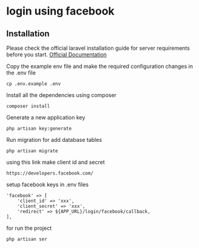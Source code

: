 # login using facebook 

## Installation

Please check the official laravel installation guide for server requirements before you start. [Official Documentation](https://laravel.com/docs/5.5/installation#installation)

Copy the example env file and make the required configuration changes in the .env file

    cp .env.example .env

Install all the dependencies using composer

    composer install

Generate a new application key

    php artisan key:generate

Run migration for add database tables

    php artisan migrate
using this link make client id and secret    

    https://developers.facebook.com/
    
setup facebook keys in .env files 


    'facebook' => [
        'client_id' => 'xxx',
        'client_secret' => 'xxx',
        'redirect' => ${APP_URL}/login/facebook/callback,
    ],
    
for run the project

    php artisan ser
